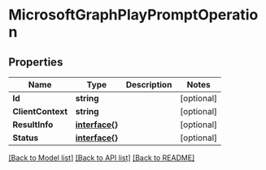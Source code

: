 # MicrosoftGraphPlayPromptOperation

## Properties

Name | Type | Description | Notes
------------ | ------------- | ------------- | -------------
**Id** | **string** |  | [optional] 
**ClientContext** | **string** |  | [optional] 
**ResultInfo** | [**interface{}**](.md) |  | [optional] 
**Status** | [**interface{}**](.md) |  | [optional] 

[[Back to Model list]](../README.md#documentation-for-models) [[Back to API list]](../README.md#documentation-for-api-endpoints) [[Back to README]](../README.md)


